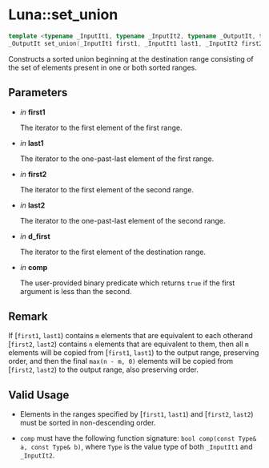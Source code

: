 # Luna::set_union

```c++
template <typename _InputIt1, typename _InputIt2, typename _OutputIt, typename _Compare>
_OutputIt set_union(_InputIt1 first1, _InputIt1 last1, _InputIt2 first2, _InputIt2 last2, _OutputIt d_first, _Compare comp)
```

Constructs a sorted union beginning at the destination range consisting of the set of elements present in one or both sorted ranges. 



## Parameters
* *in* **first1**

    The iterator to the first element of the first range. 

* *in* **last1**

    The iterator to the one-past-last element of the first range. 

* *in* **first2**

    The iterator to the first element of the second range. 

* *in* **last2**

    The iterator to the one-past-last element of the second range. 

* *in* **d_first**

    The iterator to the first element of the destination range. 

* *in* **comp**

    The user-provided binary predicate which returns `​true` if the first argument is less than the second. 

## Remark
If [`first1`, `last1`) contains `m` elements that are equivalent to each otherand [`first2`, `last2`) contains `n` elements that are equivalent to them, then all `m` elements will be copied from [`first1`, `last1`) to the output range, preserving order, and then the final `max(n - m, 0)` elements will be copied from [`first2`, `last2`) to the output range, also preserving order. 

## Valid Usage
* Elements in the ranges specified by [`first1`, `last1`) and [`first2`, `last2`) must be sorted in non-descending order.

* `comp` must have the following function signature: `bool comp(const Type& a, const Type& b)`, where `Type` is the value type of both `_InputIt1` and `_InputIt2`. 

